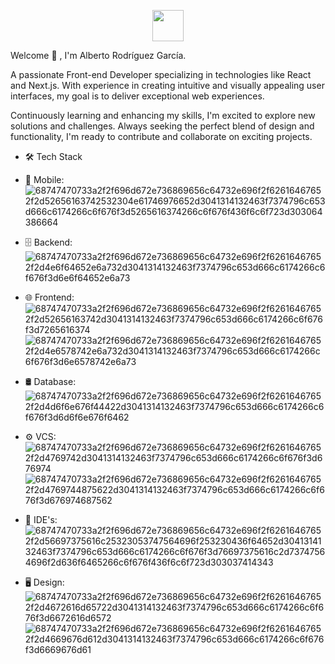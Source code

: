 
<p align="center">
  <img src="https://github.com/albertorg/albertorg/assets/57998849/d87f215c-1138-46d3-8153-7fb6234a9436" width="50" height="50"/>
</p>


Welcome 👋 , I'm Alberto Rodríguez García.

A passionate Front-end Developer specializing in technologies like React and Next.js. With experience in creating intuitive and visually appealing user interfaces, my goal is to deliver exceptional web experiences. 

Continuously learning and enhancing my skills, I'm excited to explore new solutions and challenges. Always seeking the perfect blend of design and functionality, I'm ready to contribute and collaborate on exciting projects.

- 🛠  Tech Stack
- 📱  Mobile:  ![68747470733a2f2f696d672e736869656c64732e696f2f62616467652f2d52656163742532304e61746976652d3041314132463f7374796c653d666c6174266c6f676f3d5265616374266c6f676f436f6c6f723d303064386664](https://github.com/albertorg/albertorg/assets/57998849/81dbe4b8-76df-4b37-9d31-2306556244ae)

- 🗄  Backend:  ![68747470733a2f2f696d672e736869656c64732e696f2f62616467652f2d4e6f64652e6a732d3041314132463f7374796c653d666c6174266c6f676f3d6e6f64652e6a73](https://github.com/albertorg/albertorg/assets/57998849/fcf1c0a6-7256-42a9-8a95-9ce44379db6e)

- 🌐  Frontend:  ![68747470733a2f2f696d672e736869656c64732e696f2f62616467652f2d52656163742d3041314132463f7374796c653d666c6174266c6f676f3d7265616374](https://github.com/albertorg/albertorg/assets/57998849/f4bc89d9-2a08-4749-be04-2000604661f9)
![68747470733a2f2f696d672e736869656c64732e696f2f62616467652f2d4e6578742e6a732d3041314132463f7374796c653d666c6174266c6f676f3d6e6578742e6a73](https://github.com/albertorg/albertorg/assets/57998849/ec8e0be7-8763-44f1-b794-e21b701b43ed)

- 🛢  Database:   ![68747470733a2f2f696d672e736869656c64732e696f2f62616467652f2d4d6f6e676f44422d3041314132463f7374796c653d666c6174266c6f676f3d6d6f6e676f6462](https://github.com/albertorg/albertorg/assets/57998849/9c645a14-d9ff-4c4d-a213-a934f20e651c)

- ⚙️  VCS:   ![68747470733a2f2f696d672e736869656c64732e696f2f62616467652f2d4769742d3041314132463f7374796c653d666c6174266c6f676f3d676974](https://github.com/albertorg/albertorg/assets/57998849/36d39d01-dd8a-41a3-8e30-2df321cf7160)
![68747470733a2f2f696d672e736869656c64732e696f2f62616467652f2d4769744875622d3041314132463f7374796c653d666c6174266c6f676f3d676974687562](https://github.com/albertorg/albertorg/assets/57998849/04c13974-4437-4f3a-8098-f895fd3e2671)

- 🔧  IDE's:  ![68747470733a2f2f696d672e736869656c64732e696f2f62616467652f2d56697375616c25323053747564696f253230436f64652d3041314132463f7374796c653d666c6174266c6f676f3d76697375616c2d73747564696f2d636f6465266c6f676f436f6c6f723d303037414343](https://github.com/albertorg/albertorg/assets/57998849/3ca8f36a-28b4-4378-9261-60161ff68ba1)

- 🖥  Design:   ![68747470733a2f2f696d672e736869656c64732e696f2f62616467652f2d4672616d65722d3041314132463f7374796c653d666c6174266c6f676f3d6672616d6572](https://github.com/albertorg/albertorg/assets/57998849/5b9bff4f-df88-4d31-ade9-af1592707c75)
![68747470733a2f2f696d672e736869656c64732e696f2f62616467652f2d4669676d612d3041314132463f7374796c653d666c6174266c6f676f3d6669676d61](https://github.com/albertorg/albertorg/assets/57998849/d48f26c4-b0f4-432b-9d32-541705987a17)




<!--
**albertorg/albertorg** is a ✨ _special_ ✨ repository because its `README.md` (this file) appears on your GitHub profile.

Here are some ideas to get you started:

- 🔭 I’m currently working on ...
- 🌱 I’m currently learning ...
- 👯 I’m looking to collaborate on ...
- 🤔 I’m looking for help with ...
- 💬 Ask me about ...
- 📫 How to reach me: ...
- 😄 Pronouns: ...
- ⚡ Fun fact: ...
-->
